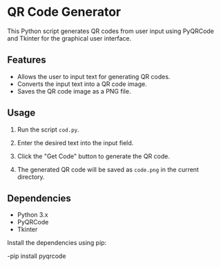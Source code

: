 # QR Code Generator

This Python script generates QR codes from user input using PyQRCode and Tkinter for the graphical user interface.

## Features

- Allows the user to input text for generating QR codes.
- Converts the input text into a QR code image.
- Saves the QR code image as a PNG file.

## Usage

1. Run the script `cod.py`.

2. Enter the desired text into the input field.

3. Click the "Get Code" button to generate the QR code.

4. The generated QR code will be saved as `code.png` in the current directory.

## Dependencies

- Python 3.x
- PyQRCode
- Tkinter

Install the dependencies using pip:

-pip install pyqrcode
